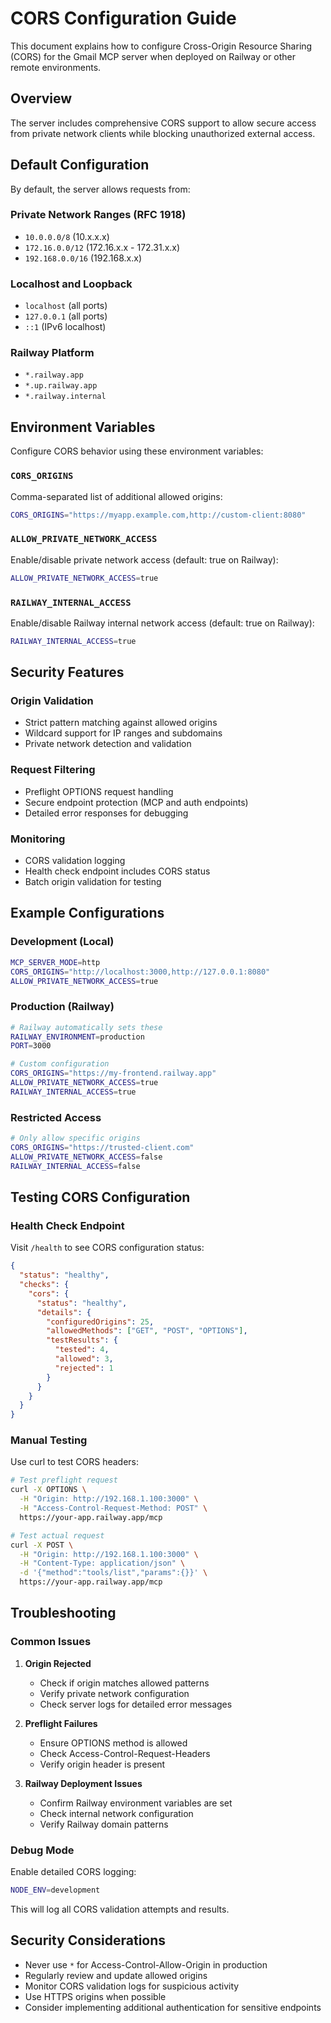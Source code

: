 # CORS Configuration Guide

This document explains how to configure Cross-Origin Resource Sharing (CORS) for the Gmail MCP server when deployed on Railway or other remote environments.

## Overview

The server includes comprehensive CORS support to allow secure access from private network clients while blocking unauthorized external access.

## Default Configuration

By default, the server allows requests from:

### Private Network Ranges (RFC 1918)
- `10.0.0.0/8` (10.x.x.x)
- `172.16.0.0/12` (172.16.x.x - 172.31.x.x)
- `192.168.0.0/16` (192.168.x.x)

### Localhost and Loopback
- `localhost` (all ports)
- `127.0.0.1` (all ports)
- `::1` (IPv6 localhost)

### Railway Platform
- `*.railway.app`
- `*.up.railway.app`
- `*.railway.internal`

## Environment Variables

Configure CORS behavior using these environment variables:

### `CORS_ORIGINS`
Comma-separated list of additional allowed origins:
```bash
CORS_ORIGINS="https://myapp.example.com,http://custom-client:8080"
```

### `ALLOW_PRIVATE_NETWORK_ACCESS`
Enable/disable private network access (default: true on Railway):
```bash
ALLOW_PRIVATE_NETWORK_ACCESS=true
```

### `RAILWAY_INTERNAL_ACCESS`
Enable/disable Railway internal network access (default: true on Railway):
```bash
RAILWAY_INTERNAL_ACCESS=true
```

## Security Features

### Origin Validation
- Strict pattern matching against allowed origins
- Wildcard support for IP ranges and subdomains
- Private network detection and validation

### Request Filtering
- Preflight OPTIONS request handling
- Secure endpoint protection (MCP and auth endpoints)
- Detailed error responses for debugging

### Monitoring
- CORS validation logging
- Health check endpoint includes CORS status
- Batch origin validation for testing

## Example Configurations

### Development (Local)
```bash
MCP_SERVER_MODE=http
CORS_ORIGINS="http://localhost:3000,http://127.0.0.1:8080"
ALLOW_PRIVATE_NETWORK_ACCESS=true
```

### Production (Railway)
```bash
# Railway automatically sets these
RAILWAY_ENVIRONMENT=production
PORT=3000

# Custom configuration
CORS_ORIGINS="https://my-frontend.railway.app"
ALLOW_PRIVATE_NETWORK_ACCESS=true
RAILWAY_INTERNAL_ACCESS=true
```

### Restricted Access
```bash
# Only allow specific origins
CORS_ORIGINS="https://trusted-client.com"
ALLOW_PRIVATE_NETWORK_ACCESS=false
RAILWAY_INTERNAL_ACCESS=false
```

## Testing CORS Configuration

### Health Check Endpoint
Visit `/health` to see CORS configuration status:
```json
{
  "status": "healthy",
  "checks": {
    "cors": {
      "status": "healthy",
      "details": {
        "configuredOrigins": 25,
        "allowedMethods": ["GET", "POST", "OPTIONS"],
        "testResults": {
          "tested": 4,
          "allowed": 3,
          "rejected": 1
        }
      }
    }
  }
}
```

### Manual Testing
Use curl to test CORS headers:
```bash
# Test preflight request
curl -X OPTIONS \
  -H "Origin: http://192.168.1.100:3000" \
  -H "Access-Control-Request-Method: POST" \
  https://your-app.railway.app/mcp

# Test actual request
curl -X POST \
  -H "Origin: http://192.168.1.100:3000" \
  -H "Content-Type: application/json" \
  -d '{"method":"tools/list","params":{}}' \
  https://your-app.railway.app/mcp
```

## Troubleshooting

### Common Issues

1. **Origin Rejected**
   - Check if origin matches allowed patterns
   - Verify private network configuration
   - Check server logs for detailed error messages

2. **Preflight Failures**
   - Ensure OPTIONS method is allowed
   - Check Access-Control-Request-Headers
   - Verify origin header is present

3. **Railway Deployment Issues**
   - Confirm Railway environment variables are set
   - Check internal network configuration
   - Verify Railway domain patterns

### Debug Mode
Enable detailed CORS logging:
```bash
NODE_ENV=development
```

This will log all CORS validation attempts and results.

## Security Considerations

- Never use `*` for Access-Control-Allow-Origin in production
- Regularly review and update allowed origins
- Monitor CORS validation logs for suspicious activity
- Use HTTPS origins when possible
- Consider implementing additional authentication for sensitive endpoints